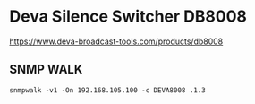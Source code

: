 # Deva Silence Switcher  DB8008

https://www.deva-broadcast-tools.com/products/db8008

## SNMP WALK

```
snmpwalk -v1 -On 192.168.105.100 -c DEVA8008 .1.3
```
